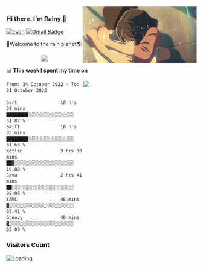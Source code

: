 <img  align='right' height="150" src="https://github.com/LikeRainDay/LikeRainDay/blob/master/pic/img_rain_1.gif?raw=true">



### Hi there. I'm Rainy :lemon:

[![csdn](https://img.shields.io/badge/-csdn-c14438?style=flat-square&logo=c&logoColor=white)](https://blog.csdn.net/qq_15807167)
[![Gmail Badge](https://img.shields.io/badge/-gmail-c14438?style=flat-square&logo=Gmail&logoColor=white&link=mailto:houshuai0816@gmail.com)](mailto:houshuai0816@gmail.com)

🚀Welcome to the rain planet🌎

<center>
<img align='center'  src="https://source.unsplash.com/random/1200x600">
</center>

📊 **This week I spent my time on**

<img align='right'   width="300" src="https://github-readme-stats.vercel.app/api?username=LikeRainDay&show_icons=true&title_color=fff&icon_color=79ff97&text_color=9f9f9f&bg_color=151515&count_private=true">

<!--START_SECTION:waka-->

```text
From: 24 October 2022 - To: 31 October 2022

Dart                10 hrs 38 mins  ████████░░░░░░░░░░░░░░░░░   31.82 %
Swift               10 hrs 35 mins  ████████░░░░░░░░░░░░░░░░░   31.66 %
Kotlin              3 hrs 38 mins   ██▓░░░░░░░░░░░░░░░░░░░░░░   10.88 %
Java                2 hrs 41 mins   ██░░░░░░░░░░░░░░░░░░░░░░░   08.06 %
YAML                48 mins         ▓░░░░░░░░░░░░░░░░░░░░░░░░   02.41 %
Groovy              40 mins         ▓░░░░░░░░░░░░░░░░░░░░░░░░   02.00 %
```

<!--END_SECTION:waka-->

### Visitors Count
<img align="left" src = "https://profile-counter.glitch.me/LikeRainDay/count.svg" alt ="Loading">
